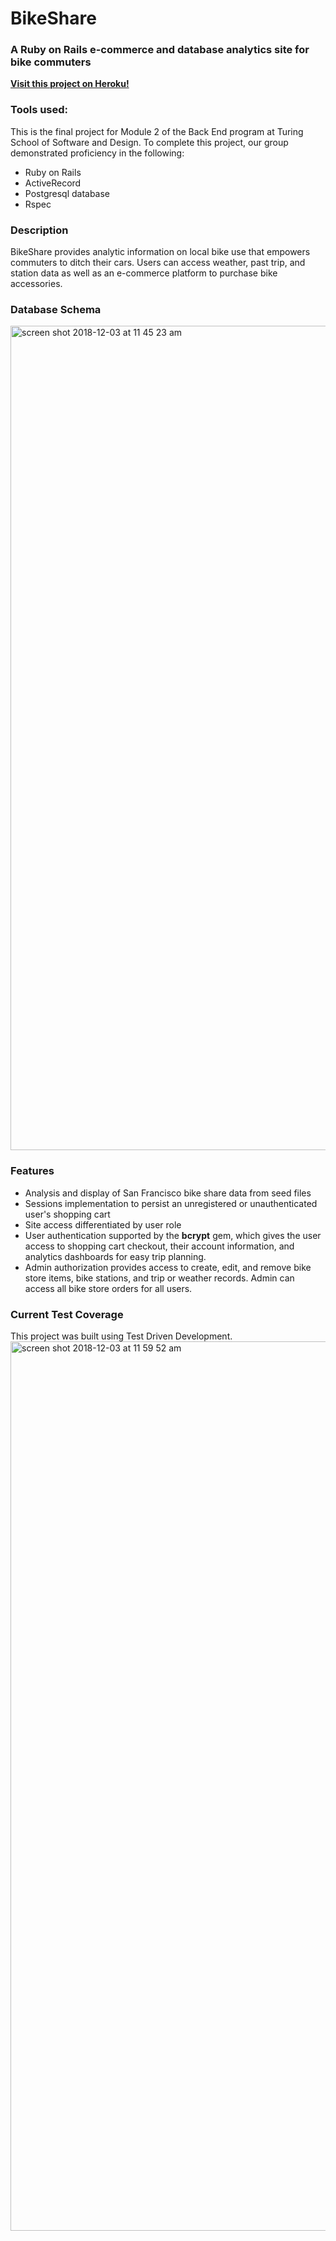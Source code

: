 # BikeShare
### A Ruby on Rails e-commerce and database analytics site for bike commuters
[__Visit this project on Heroku!__](https://bike-share-project.herokuapp.com/)

### Tools used:
This is the final project for Module 2 of the Back End program at Turing School of Software and Design. To complete this project, our group demonstrated proficiency in the following:
* Ruby on Rails
* ActiveRecord
* Postgresql database
* Rspec

### Description
BikeShare provides analytic information on local bike use that empowers commuters to ditch their cars. Users can access weather, past trip, and station data as well as an e-commerce platform to purchase bike accessories.

### Database Schema
<img width="1319" alt="screen shot 2018-12-03 at 11 45 23 am" src="https://user-images.githubusercontent.com/39714935/49394518-5a757b00-f6f1-11e8-9a11-f5b99fe1af48.png">

### Features
* Analysis and display of San Francisco bike share data from seed files
* Sessions implementation to persist an unregistered or unauthenticated user's shopping cart
* Site access differentiated by user role
* User authentication supported by the __bcrypt__ gem, which gives the user access to shopping cart checkout, their account information, and analytics dashboards for easy trip planning.
* Admin authorization provides access to create, edit, and remove bike store items, bike stations, and trip or weather records. Admin can access all bike store orders for all users. 

### Current Test Coverage
This project was built using Test Driven Development.
<img width="1423" alt="screen shot 2018-12-03 at 11 59 52 am" src="https://user-images.githubusercontent.com/39714935/49395259-3a46bb80-f6f3-11e8-9f21-f8575cd09672.png">




